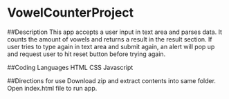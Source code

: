 # VowelCounterProject
 
##Description
This app accepts a user input in text area and parses data.  It counts the amount of vowels and returns a result in the result section.  If user tries to type again in text area and submit again, an alert will pop up and request user to hit reset button before trying again.


##Coding Languages
HTML
CSS
Javascript

##Directions for  use
Download zip and extract contents into same folder.  Open index.html file to run app.
